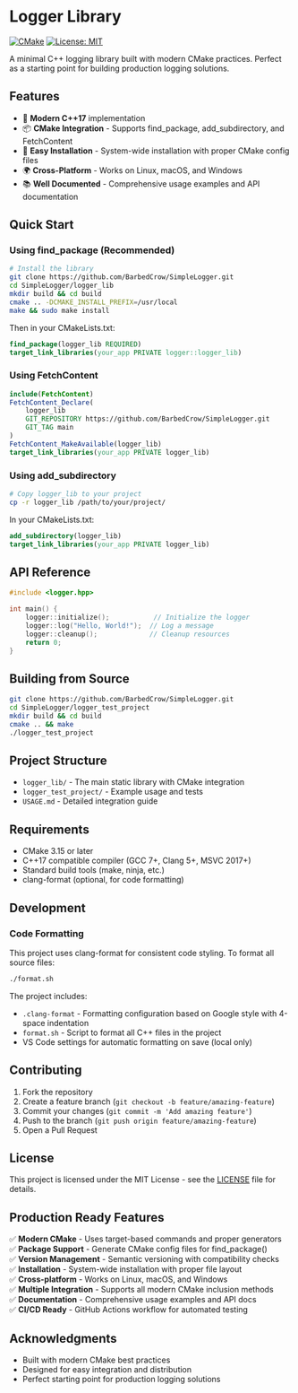 # Logger Library

[![CMake](https://github.com/BarbedCrow/SimpleLogger.git/workflows/CMake%20Build/badge.svg)](https://github.com/BarbedCrow/SimpleLogger.git/actions)
[![License: MIT](https://img.shields.io/badge/License-MIT-yellow.svg)](https://opensource.org/licenses/MIT)

A minimal C++ logging library built with modern CMake practices. Perfect as a starting point for building production logging solutions.

## Features

- 🚀 **Modern C++17** implementation
- 📦 **CMake Integration** - Supports find_package, add_subdirectory, and FetchContent
- 🔧 **Easy Installation** - System-wide installation with proper CMake config files
- 🌍 **Cross-Platform** - Works on Linux, macOS, and Windows
- 📚 **Well Documented** - Comprehensive usage examples and API documentation

## Quick Start

### Using find_package (Recommended)
```bash
# Install the library
git clone https://github.com/BarbedCrow/SimpleLogger.git
cd SimpleLogger/logger_lib
mkdir build && cd build
cmake .. -DCMAKE_INSTALL_PREFIX=/usr/local
make && sudo make install
```

Then in your CMakeLists.txt:
```cmake
find_package(logger_lib REQUIRED)
target_link_libraries(your_app PRIVATE logger::logger_lib)
```

### Using FetchContent
```cmake
include(FetchContent)
FetchContent_Declare(
    logger_lib
    GIT_REPOSITORY https://github.com/BarbedCrow/SimpleLogger.git
    GIT_TAG main
)
FetchContent_MakeAvailable(logger_lib)
target_link_libraries(your_app PRIVATE logger_lib)
```

### Using add_subdirectory
```bash
# Copy logger_lib to your project
cp -r logger_lib /path/to/your/project/
```
In your CMakeLists.txt:
```cmake
add_subdirectory(logger_lib)
target_link_libraries(your_app PRIVATE logger_lib)
```

## API Reference

```cpp
#include <logger.hpp>

int main() {
    logger::initialize();           // Initialize the logger
    logger::log("Hello, World!");  // Log a message
    logger::cleanup();             // Cleanup resources
    return 0;
}
```

## Building from Source

```bash
git clone https://github.com/BarbedCrow/SimpleLogger.git
cd SimpleLogger/logger_test_project
mkdir build && cd build
cmake .. && make
./logger_test_project
```

## Project Structure

- `logger_lib/` - The main static library with CMake integration
- `logger_test_project/` - Example usage and tests  
- `USAGE.md` - Detailed integration guide

## Requirements

- CMake 3.15 or later
- C++17 compatible compiler (GCC 7+, Clang 5+, MSVC 2017+)
- Standard build tools (make, ninja, etc.)
- clang-format (optional, for code formatting)

## Development

### Code Formatting
This project uses clang-format for consistent code styling. To format all source files:

```bash
./format.sh
```

The project includes:
- `.clang-format` - Formatting configuration based on Google style with 4-space indentation
- `format.sh` - Script to format all C++ files in the project
- VS Code settings for automatic formatting on save (local only)

## Contributing

1. Fork the repository
2. Create a feature branch (`git checkout -b feature/amazing-feature`)
3. Commit your changes (`git commit -m 'Add amazing feature'`)
4. Push to the branch (`git push origin feature/amazing-feature`)  
5. Open a Pull Request

## License

This project is licensed under the MIT License - see the [LICENSE](LICENSE) file for details.

## Production Ready Features

✅ **Modern CMake** - Uses target-based commands and proper generators  
✅ **Package Support** - Generate CMake config files for find_package()  
✅ **Version Management** - Semantic versioning with compatibility checks  
✅ **Installation** - System-wide installation with proper file layout  
✅ **Cross-platform** - Works on Linux, macOS, and Windows  
✅ **Multiple Integration** - Supports all modern CMake inclusion methods  
✅ **Documentation** - Comprehensive usage examples and API docs  
✅ **CI/CD Ready** - GitHub Actions workflow for automated testing

## Acknowledgments

- Built with modern CMake best practices
- Designed for easy integration and distribution
- Perfect starting point for production logging solutions
